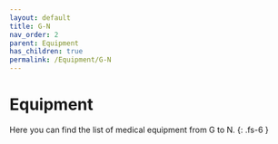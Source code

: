 ```yaml
---
layout: default
title: G-N
nav_order: 2
parent: Equipment
has_children: true
permalink: /Equipment/G-N
---
```


# Equipment

Here you can find the list of medical equipment from G to N.
{: .fs-6 }
